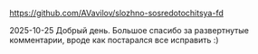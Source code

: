 https://github.com/AVavilov/slozhno-sosredotochitsya-fd

2025-10-25
Добрый день.
Большое спасибо за развертнутые комментарии, вроде как постарался все исправить :)